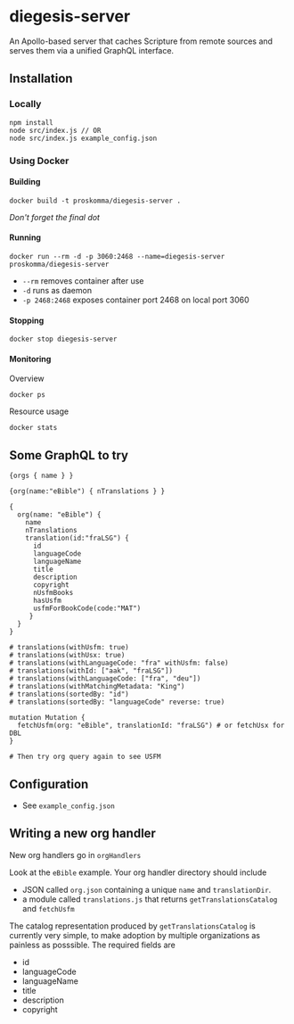 # diegesis-server
An Apollo-based server that caches Scripture from remote sources and serves them via a unified GraphQL interface.

## Installation
### Locally
```
npm install
node src/index.js // OR
node src/index.js example_config.json
```

### Using Docker
#### Building
```
docker build -t proskomma/diegesis-server .
```
*Don't forget the final dot*

#### Running
```
docker run --rm -d -p 3060:2468 --name=diegesis-server proskomma/diegesis-server
```

* `--rm` removes container after use
* `-d` runs as daemon
* `-p 2468:2468` exposes container port 2468 on local port 3060

#### Stopping
```
docker stop diegesis-server
```

#### Monitoring
Overview
```
docker ps
```

Resource usage
```
docker stats
```

## Some GraphQL to try
```
{orgs { name } }

{org(name:"eBible") { nTranslations } }

{
  org(name: "eBible") {
    name
    nTranslations
    translation(id:"fraLSG") {
      id
      languageCode
      languageName
      title
      description
      copyright
      nUsfmBooks
      hasUsfm
      usfmForBookCode(code:"MAT")
     }
  }
}

# translations(withUsfm: true)
# translations(withUsx: true)
# translations(withLanguageCode: "fra" withUsfm: false)
# translations(withId: ["aak", "fraLSG"])
# translations(withLanguageCode: ["fra", "deu"])
# translations(withMatchingMetadata: "King")
# translations(sortedBy: "id")
# translations(sortedBy: "languageCode" reverse: true)

mutation Mutation {
  fetchUsfm(org: "eBible", translationId: "fraLSG") # or fetchUsx for DBL
}

# Then try org query again to see USFM

```

## Configuration
- See `example_config.json`

## Writing a new org handler
New org handlers go in `orgHandlers`

Look at the `eBible` example. Your org handler directory should include
- JSON called `org.json` containing a unique `name` and `translationDir`.
- a module called `translations.js` that returns `getTranslationsCatalog` and `fetchUsfm`

The catalog representation produced by `getTranslationsCatalog` is currently very simple, to make adoption by multiple organizations as painless as posssible. The required fields are
- id
- languageCode
- languageName
- title
- description
- copyright

